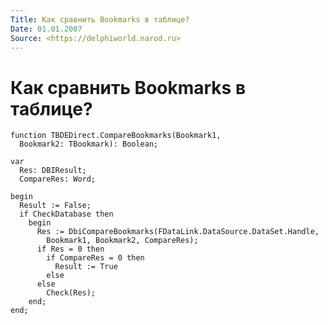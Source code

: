 ```yaml
---
Title: Как сравнить Bookmarks в таблице?
Date: 01.01.2007
Source: <https://delphiworld.narod.ru>
---
```



Как сравнить Bookmarks в таблице?
=================================

    function TBDEDirect.CompareBookmarks(Bookmark1,
      Bookmark2: TBookmark): Boolean;
     
    var
      Res: DBIResult;
      CompareRes: Word;
     
    begin
      Result := False;
      if CheckDatabase then
        begin
          Res := DbiCompareBookmarks(FDataLink.DataSource.DataSet.Handle,
            Bookmark1, Bookmark2, CompareRes);
          if Res = 0 then
            if CompareRes = 0 then
              Result := True
            else
          else
            Check(Res);
        end;
    end;

